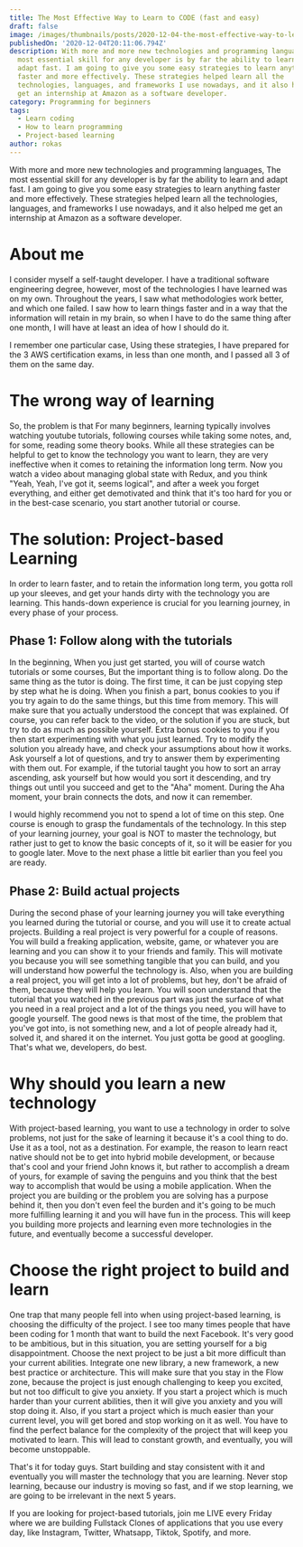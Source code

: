 ```yaml
---
title: The Most Effective Way to Learn to CODE (fast and easy)
draft: false
image: /images/thumbnails/posts/2020-12-04-the-most-effective-way-to-learn-to-code-fast-and-easy.png
publishedOn: '2020-12-04T20:11:06.794Z'
description: With more and more new technologies and programming languages, the
  most essential skill for any developer is by far the ability to learn and
  adapt fast. I am going to give you some easy strategies to learn anything
  faster and more effectively. These strategies helped learn all the
  technologies, languages, and frameworks I use nowadays, and it also helped me
  get an internship at Amazon as a software developer.
category: Programming for beginners
tags:
  - Learn coding
  - How to learn programming
  - Project-based learning
author: rokas
---
```


With more and more new technologies and programming languages, The most essential skill for any developer is by far the ability to learn and adapt fast. I am going to give you some easy strategies to learn anything faster and more effectively. These strategies helped learn all the technologies, languages, and frameworks I use nowadays, and it also helped me get an internship at Amazon as a software developer.

# About me

I consider myself a self-taught developer. I have a traditional software engineering degree, however, most of the technologies I have learned was on my own. Throughout the years, I saw what methodologies work better, and which one failed. I saw how to learn things faster and in a way that the information will retain in my brain, so when I have to do the same thing after one month, I will have at least an idea of how I should do it.

I remember one particular case, Using these strategies, I have prepared for the 3 AWS certification exams, in less than one month, and I passed all 3 of them on the same day.

# The wrong way of learning

So, the problem is that For many beginners, learning typically involves watching youtube tutorials, following courses while taking some notes, and, for some, reading some theory books. While all these strategies can be helpful to get to know the technology you want to learn, they are very ineffective when it comes to retaining the information long term. Now you watch a video about managing global state with Redux, and you think "Yeah, Yeah, I've got it, seems logical", and after a week you forget everything, and either get demotivated and think that it's too hard for you or in the best-case scenario, you start another tutorial or course.

# The solution: Project-based Learning

In order to learn faster, and to retain the information long term, you gotta roll up your sleeves, and get your hands dirty with the technology you are learning. This hands-down experience is crucial for you learning journey, in every phase of your process.

## Phase 1: Follow along with the tutorials

In the beginning, When you just get started, you will of course watch tutorials or some courses, But the important thing is to follow along. Do the same thing as the tutor is doing. The first time, it can be just copying step by step what he is doing. When you finish a part, bonus cookies to you if you try again to do the same things, but this time from memory. This will make sure that you actually understood the concept that was explained. Of course, you can refer back to the video, or the solution if you are stuck, but try to do as much as possible yourself. Extra bonus cookies to you if you then start experimenting with what you just learned. Try to modify the solution you already have, and check your assumptions about how it works. Ask yourself a lot of questions, and try to answer them by experimenting with them out. For example, if the tutorial taught you how to sort an array ascending, ask yourself but how would you sort it descending, and try things out until you succeed and get to the "Aha" moment. During the Aha moment, your brain connects the dots, and now it can remember.

I would highly recommend you not to spend a lot of time on this step. One course is enough to grasp the fundamentals of the technology. In this step of your learning journey, your goal is NOT to master the technology, but rather just to get to know the basic concepts of it, so it will be easier for you to google later. Move to the next phase a little bit earlier than you feel you are ready.

## Phase 2: Build actual projects

During the second phase of your learning journey you will take everything you learned during the tutorial or course, and you will use it to create actual projects. Building a real project is very powerful for a couple of reasons. You will build a freaking application, website, game, or whatever you are learning and you can show it to your friends and family. This will motivate you because you will see something tangible that you can build, and you will understand how powerful the technology is.
Also, when you are building a real project, you will get into a lot of problems, but hey, don't be afraid of them, because they will help you learn. You will soon understand that the tutorial that you watched in the previous part was just the surface of what you need in a real project and a lot of the things you need, you will have to google yourself. The good news is that most of the time, the problem that you've got into, is not something new, and a lot of people already had it, solved it, and shared it on the internet. You just gotta be good at googling. That's what we, developers, do best.

# Why should you learn a new technology

With project-based learning, you want to use a technology in order to solve problems, not just for the sake of learning it because it's a cool thing to do. Use it as a tool, not as a destination. For example, the reason to learn react native should not be to get into hybrid mobile development, or because that's cool and your friend John knows it, but rather to accomplish a dream of yours, for example of saving the penguins and you think that the best way to accomplish that would be using a mobile application. When the project you are building or the problem you are solving has a purpose behind it, then you don't even feel the burden and it's going to be much more fulfilling learning it and you will have fun in the process. This will keep you building more projects and learning even more technologies in the future, and eventually become a successful developer.

# Choose the right project to build and learn

One trap that many people fell into when using project-based learning, is choosing the difficulty of the project. I see too many times people that have been coding for 1 month that want to build the next Facebook. It's very good to be ambitious, but in this situation, you are setting yourself for a big disappointment. Choose the next project to be just a bit more difficult than your current abilities. Integrate one new library, a new framework, a new best practice or architecture. This will make sure that you stay in the Flow zone, because the project is just enough challenging to keep you excited, but not too difficult to give you anxiety. If you start a project which is much harder than your current abilities, then it will give you anxiety and you will stop doing it. Also, if you start a project which is much easier than your current level, you will get bored and stop working on it as well. You have to find the perfect balance for the complexity of the project that will keep you motivated to learn. This will lead to constant growth, and eventually, you will become unstoppable.

That's it for today guys. Start building and stay consistent with it and eventually you will master the technology that you are learning. Never stop learning, because our industry is moving so fast, and if we stop learning, we are going to be irrelevant in the next 5 years.

If you are looking for project-based tutorials, join me LIVE every Friday where we are building Fullstack Clones of applications that you use every day, like Instagram, Twitter, Whatsapp, Tiktok, Spotify, and more.
